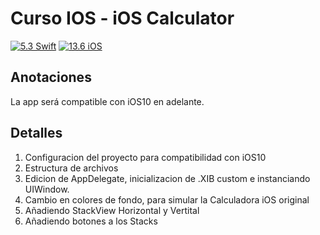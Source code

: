 # Curso IOS - iOS Calculator

[![5.3 Swift](https://img.shields.io/badge/Swift-5.3-green.svg)](https://github.com/Naereen/badges)
[![13.6 iOS](https://img.shields.io/badge/iOS-13x+-blue.svg)](https://github.com/Naereen/badges)

## Anotaciones
La app será compatible con iOS10 en adelante.

## Detalles
1. Configuracion del proyecto para compatibilidad con iOS10
2. Estructura de archivos
3. Edicion de AppDelegate, inicializacion de .XIB custom e instanciando UIWindow.
4. Cambio en colores de fondo, para simular la Calculadora iOS original
5. Añadiendo StackView Horizontal y Vertital
6. Añadiendo botones a los Stacks
